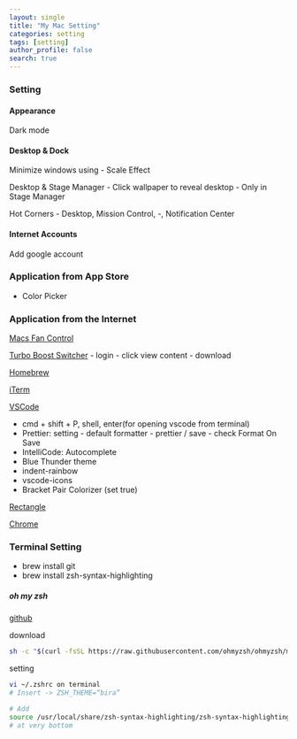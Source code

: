 ```yaml
---
layout: single
title: "My Mac Setting"
categories: setting
tags: [setting]
author_profile: false
search: true
---
```


### Setting

#### Appearance

Dark mode

#### Desktop & Dock

Minimize windows using - Scale Effect

Desktop & Stage Manager - Click wallpaper to reveal desktop - Only in Stage Manager

Hot Corners - Desktop, Mission Control, -, Notification Center

#### Internet Accounts

Add google account

### Application from App Store

- Color Picker

### Application from the Internet

[Macs Fan Control](https://crystalidea.com/macs-fan-control)

[Turbo Boost Switcher](https://rubgape.gumroad.com/l/YeBQUF) - login - click view content - download

[Homebrew](https://brew.sh)

[iTerm](https://iterm2.com)

[VSCode](https://code.visualstudio.com)

- cmd + shift + P, shell, enter(for opening vscode from terminal)
- Prettier: setting - default formatter - prettier / save - check Format On Save
- IntelliCode: Autocomplete
- Blue Thunder theme
- indent-rainbow
- vscode-icons
- Bracket Pair Colorizer (set true)

[Rectangle](https://rectangleapp.com)

[Chrome](https://www.google.com/intl/en_ca/chrome/)

### Terminal Setting

- brew install git
- brew install zsh-syntax-highlighting

##### oh my zsh

[github](https://github.com/ohmyzsh/ohmyzsh)

download

```zsh
sh -c "$(curl -fsSL https://raw.githubusercontent.com/ohmyzsh/ohmyzsh/master/tools/install.sh)"
```

setting

```zsh
vi ~/.zshrc on terminal
# Insert -> ZSH_THEME=“bira”

# Add
source /usr/local/share/zsh-syntax-highlighting/zsh-syntax-highlighting.zsh
# at very bottom
```
